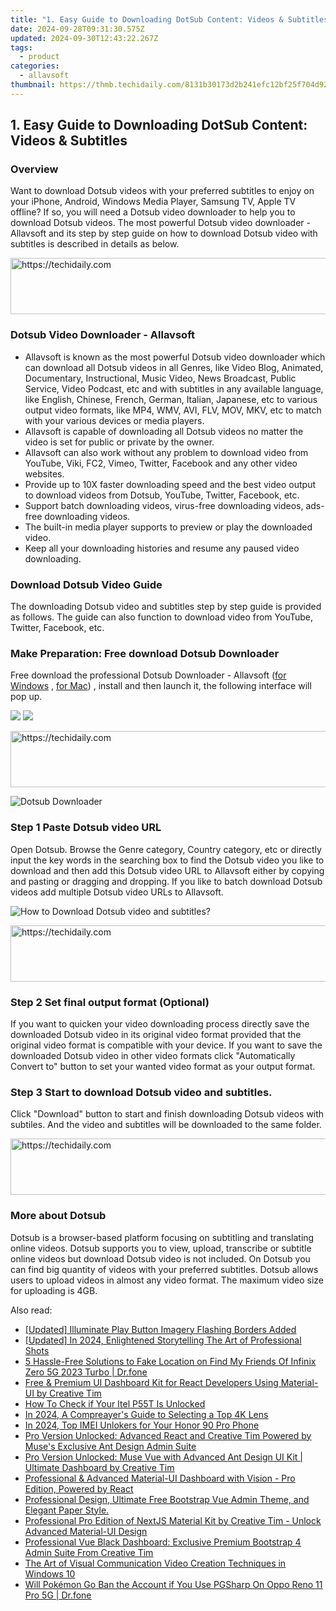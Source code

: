 ```yaml
---
title: "1. Easy Guide to Downloading DotSub Content: Videos & Subtitles"
date: 2024-09-28T09:31:30.575Z
updated: 2024-09-30T12:43:22.267Z
tags:
  - product
categories:
  - allavsoft
thumbnail: https://thmb.techidaily.com/8131b30173d2b241efc12bf25f704d9229322eedc156666a853f82f3e47dee0b.jpg
---
```


## 1. Easy Guide to Downloading DotSub Content: Videos & Subtitles

### Overview

Want to download Dotsub videos with your preferred subtitles to enjoy on your iPhone, Android, Windows Media Player, Samsung TV, Apple TV offline? If so, you will need a Dotsub video downloader to help you to download Dotsub videos. The most powerful Dotsub video downloader - Allavsoft and its step by step guide on how to download Dotsub video with subtitles is described in details as below.

<!-- affiliate ads begin -->
<a href="https://ephamedtechinc.pxf.io/c/5597632/2137218/26400" target="_top" id="2137218">
  <img src="//a.impactradius-go.com/display-ad/26400-2137218" border="0" alt="https://techidaily.com" width="728" height="90"/>
</a>
<img height="0" width="0" src="https://ephamedtechinc.pxf.io/i/5597632/2137218/26400" style="position:absolute;visibility:hidden;" border="0" />
<!-- affiliate ads end -->

### Dotsub Video Downloader - Allavsoft

* Allavsoft is known as the most powerful Dotsub video downloader which can download all Dotsub videos in all Genres, like Video Blog, Animated, Documentary, Instructional, Music Video, News Broadcast, Public Service, Video Podcast, etc and with subtitles in any available language, like English, Chinese, French, German, Italian, Japanese, etc to various output video formats, like MP4, WMV, AVI, FLV, MOV, MKV, etc to match with your various devices or media players.
* Allavsoft is capable of downloading all Dotsub videos no matter the video is set for public or private by the owner.
* Allavsoft can also work without any problem to download video from YouTube, Viki, FC2, Vimeo, Twitter, Facebook and any other video websites.
* Provide up to 10X faster downloading speed and the best video output to download videos from Dotsub, YouTube, Twitter, Facebook, etc.
* Support batch downloading videos, virus-free downloading videos, ads-free downloading videos.
* The built-in media player supports to preview or play the downloaded video.
* Keep all your downloading histories and resume any paused video downloading.

### Download Dotsub Video Guide

The downloading Dotsub video and subtitles step by step guide is provided as follows. The guide can also function to download video from YouTube, Twitter, Facebook, etc.

### Make Preparation: Free download Dotsub Downloader

Free download the professional Dotsub Downloader - Allavsoft ([for Windows](https://tools.techidaily.com/allavsoft/products/) , [for Mac](https://tools.techidaily.com/allavsoft/products/)) , install and then launch it, the following interface will pop up.

[![](https://www.allavsoft.com/how-to/../images/how-to/free-download-win.jpg)](https://tools.techidaily.com/allavsoft/products/) [![](https://www.allavsoft.com/how-to/../images/how-to/free-download-mac.jpg)](https://tools.techidaily.com/allavsoft/products/)

<!-- affiliate ads begin -->
<a href="https://aligracehair.sjv.io/c/5597632/1959712/19272" target="_top" id="1959712">
  <img src="//a.impactradius-go.com/display-ad/19272-1959712" border="0" alt="https://techidaily.com" width="728" height="90"/>
</a>
<img height="0" width="0" src="https://aligracehair.sjv.io/i/5597632/1959712/19272" style="position:absolute;visibility:hidden;" border="0" />
<!-- affiliate ads end -->

![Dotsub Downloader](https://www.allavsoft.com/how-to/../images/allavsoft/screen-shot-600.jpg)

### Step 1 Paste Dotsub video URL

Open Dotsub. Browse the Genre category, Country category, etc or directly input the key words in the searching box to find the Dotsub video you like to download and then add this Dotsub video URL to Allavsoft either by copying and pasting or dragging and dropping. If you like to batch download Dotsub videos add multiple Dotsub video URLs to Allavsoft.

![How to Download Dotsub video and subtitles?](https://www.allavsoft.com/how-to/../images/how-to/download-rtmp-video/download-rtmp-video.jpg)

<!-- affiliate ads begin -->
<a href="https://aligracehair.sjv.io/c/5597632/1918703/19272" target="_top" id="1918703">
  <img src="//a.impactradius-go.com/display-ad/19272-1918703" border="0" alt="https://techidaily.com" width="728" height="90"/>
</a>
<img height="0" width="0" src="https://aligracehair.sjv.io/i/5597632/1918703/19272" style="position:absolute;visibility:hidden;" border="0" />
<!-- affiliate ads end -->

### Step 2 Set final output format (Optional)

If you want to quicken your video downloading process directly save the downloaded Dotsub video in its original video format provided that the original video format is compatible with your device. If you want to save the downloaded Dotsub video in other video formats click "Automatically Convert to" button to set your wanted video format as your output format.

### Step 3 Start to download Dotsub video and subtitles.

Click "Download" button to start and finish downloading Dotsub videos with subtiles. And the video and subtitles will be downloaded to the same folder.

<!-- affiliate ads begin -->
<a href="https://appsumo.8odi.net/c/5597632/2112008/7443" target="_top" id="2112008">
  <img src="//a.impactradius-go.com/display-ad/7443-2112008" border="0" alt="https://techidaily.com" width="728" height="90"/>
</a>
<img height="0" width="0" src="https://appsumo.8odi.net/i/5597632/2112008/7443" style="position:absolute;visibility:hidden;" border="0" />
<!-- affiliate ads end -->

### More about Dotsub

Dotsub is a browser-based platform focusing on subtitling and translating online videos. Dotsub supports you to view, upload, transcribe or subtitle online videos but download Dotsub video is not included. On Dotsub you can find big quantity of videos with your preferred subtitles. Dotsub allows users to upload videos in almost any video format. The maximum video size for uploading is 4GB.

<ins class="adsbygoogle"
     style="display:block"
     data-ad-format="autorelaxed"
     data-ad-client="ca-pub-7571918770474297"
     data-ad-slot="1223367746"></ins>

<ins class="adsbygoogle"
     style="display:block"
     data-ad-client="ca-pub-7571918770474297"
     data-ad-slot="8358498916"
     data-ad-format="auto"
     data-full-width-responsive="true"></ins>

<span class="atpl-alsoreadstyle">Also read:</span>
<div><ul>
<li><a href="https://facebook-video-share.techidaily.com/updated-illuminate-play-button-imagery-flashing-borders-added/"><u>[Updated] Illuminate Play Button Imagery Flashing Borders Added</u></a></li>
<li><a href="https://article-files.techidaily.com/updated-in-2024-enlightened-storytelling-the-art-of-professional-shots/"><u>[Updated] In 2024, Enlightened Storytelling The Art of Professional Shots</u></a></li>
<li><a href="https://location-fake.techidaily.com/5-hassle-free-solutions-to-fake-location-on-find-my-friends-of-infinix-zero-5g-2023-turbo-drfone-by-drfone-virtual-android/"><u>5 Hassle-Free Solutions to Fake Location on Find My Friends Of Infinix Zero 5G 2023 Turbo | Dr.fone</u></a></li>
<li><a href="https://win-data.techidaily.com/free-and-premium-ui-dashboard-kit-for-react-developers-using-material-ui-by-creative-tim/"><u>Free & Premium UI Dashboard Kit for React Developers Using Material-UI by Creative Tim</u></a></li>
<li><a href="https://sim-unlock.techidaily.com/how-to-check-if-your-itel-p55t-is-unlocked-by-drfone-android/"><u>How To Check if Your Itel P55T Is Unlocked</u></a></li>
<li><a href="https://extra-tips.techidaily.com/in-2024-a-compreayers-guide-to-selecting-a-top-4k-lens/"><u>In 2024, A Compreayer's Guide to Selecting a Top 4K Lens</u></a></li>
<li><a href="https://sim-unlock.techidaily.com/in-2024-top-imei-unlokers-for-your-honor-90-pro-phone-by-drfone-android/"><u>In 2024, Top IMEI Unlokers for Your Honor 90 Pro Phone</u></a></li>
<li><a href="https://win-data.techidaily.com/pro-version-unlocked-advanced-react-and-creative-tim-powered-by-muses-exclusive-ant-design-admin-suite/"><u>Pro Version Unlocked: Advanced React and Creative Tim Powered by Muse's Exclusive Ant Design Admin Suite</u></a></li>
<li><a href="https://win-data.techidaily.com/pro-version-unlocked-muse-vue-with-advanced-ant-design-ui-kit-ultimate-dashboard-by-creative-tim/"><u>Pro Version Unlocked: Muse Vue with Advanced Ant Design UI Kit | Ultimate Dashboard by Creative Tim</u></a></li>
<li><a href="https://win-data.techidaily.com/professional-and-advanced-material-ui-dashboard-with-vision-pro-edition-powered-by-react/"><u>Professional & Advanced Material-UI Dashboard with Vision - Pro Edition, Powered by React</u></a></li>
<li><a href="https://win-data.techidaily.com/professional-design-ultimate-free-bootstrap-vue-admin-theme-and-elegant-paper-style/"><u>Professional Design, Ultimate Free Bootstrap Vue Admin Theme, and Elegant Paper Style.</u></a></li>
<li><a href="https://win-data.techidaily.com/professional-pro-edition-of-nextjs-material-kit-by-creative-tim-unlock-advanced-material-ui-design/"><u>Professional Pro Edition of NextJS Material Kit by Creative Tim - Unlock Advanced Material-UI Design</u></a></li>
<li><a href="https://win-data.techidaily.com/professional-vue-black-dashboard-exclusive-premium-bootstrap-4-admin-suite-from-creative-tim/"><u>Professional Vue Black Dashboard: Exclusive Premium Bootstrap 4 Admin Suite From Creative Tim</u></a></li>
<li><a href="https://vp-tips.techidaily.com/the-art-of-visual-communication-video-creation-techniques-in-windows-10/"><u>The Art of Visual Communication Video Creation Techniques in Windows 10</u></a></li>
<li><a href="https://android-pokemon-go.techidaily.com/will-pokemon-go-ban-the-account-if-you-use-pgsharp-on-oppo-reno-11-pro-5g-drfone-by-drfone-virtual-android/"><u>Will Pokémon Go Ban the Account if You Use PGSharp On Oppo Reno 11 Pro 5G | Dr.fone</u></a></li>
</ul></div>

